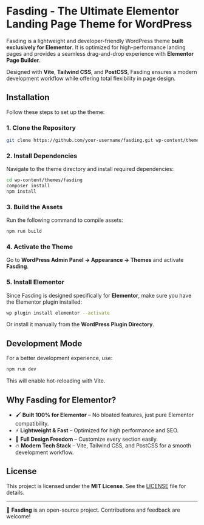 # Fasding - The Ultimate Elementor Landing Page Theme for WordPress

Fasding is a lightweight and developer-friendly WordPress theme **built exclusively for Elementor**. It is optimized for high-performance landing pages and provides a seamless drag-and-drop experience with **Elementor Page Builder**.

Designed with **Vite**, **Tailwind CSS**, and **PostCSS**, Fasding ensures a modern development workflow while offering total flexibility in page design.

## Installation

Follow these steps to set up the theme:

### 1. Clone the Repository
```sh
git clone https://github.com/your-username/fasding.git wp-content/themes/fasding
```

### 2. Install Dependencies
Navigate to the theme directory and install required dependencies:

```sh
cd wp-content/themes/fasding
composer install
npm install
```

### 3. Build the Assets
Run the following command to compile assets:

```sh
npm run build
```

### 4. Activate the Theme
Go to **WordPress Admin Panel → Appearance → Themes** and activate **Fasding**.

### 5. Install Elementor
Since Fasding is designed specifically for **Elementor**, make sure you have the Elementor plugin installed:

```sh
wp plugin install elementor --activate
```

Or install it manually from the **WordPress Plugin Directory**.

## Development Mode
For a better development experience, use:

```sh
npm run dev
```

This will enable hot-reloading with Vite.

## Why Fasding for Elementor?
- 🖌 **Built 100% for Elementor** – No bloated features, just pure Elementor compatibility.
- ⚡ **Lightweight & Fast** – Optimized for high performance and SEO.
- 🎨 **Full Design Freedom** – Customize every section easily.
- 🔥 **Modern Tech Stack** – Vite, Tailwind CSS, and PostCSS for a smooth development workflow.

## License
This project is licensed under the **MIT License**. See the [LICENSE](LICENSE) file for details.

---

🚀 **Fasding** is an open-source project. Contributions and feedback are welcome!

